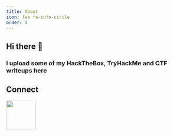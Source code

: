 ```yaml
---
title: About
icon: fas fa-info-circle
order: 4
---
```



## Hi there 👋

### I upload some of my HackTheBox, TryHackMe and CTF writeups here

## Connect 

<a href="https://discord.com/users/720625442662383688">
<img height="80px" src="https://discord.c99.nl/widget/theme-2/720625442662383688.png">
</a>





